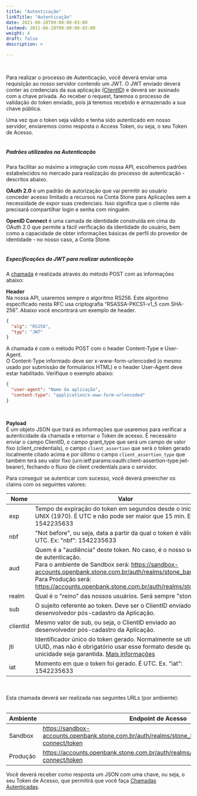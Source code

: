 ```yaml
---
title: "Autenticação"
linkTitle: "Autenticação"
date: 2021-06-28T09:00:00-03:00
lastmod: 2021-06-28T09:00:00-03:00
weight: 4
draft: false
description: >

---
```

<br>

Para realizar o processo de Autenticação, você deverá enviar uma requisição ao nosso servidor contendo um JWT. O JWT enviado deverá conter as credenciais da sua aplicação ([ClientID](/docs/guias/token-de-acesso/cadastro-da-aplicacao/)) e deverá ser assinado com a chave privada. Ao receber o request, faremos o processo de validação do token enviado, pois já teremos recebido e armazenado a sua chave pública.

Uma vez que o token seja válido e tenha sido autenticado em nosso servidor, enviaremos como resposta o Access Token, ou seja, o seu Token de Acesso. <br><br>

##### **Padrões utilizados na Autenticação**

Para facilitar ao máximo a integração com nossa API, escolhemos padrões estabelecidos no mercado para realização do processo de autenticação - descritos abaixo. 

**OAuth 2.0** é um padrão de autorização que vai permitir ao usuário conceder acesso limitado a recursos na Conta Stone para Aplicações sem a necessidade de expor suas credenciais. Isso significa que o cliente não precisará compartilhar login e senha com ninguém. 

**OpenID Connect** é uma camada de identidade construída em cima do OAuth 2.0 que permite a fácil verificação da identidade do usuário, bem como a capacidade de obter informações básicas de perfil do provedor de identidade - no nosso caso, a Conta Stone. <br><br>

##### **Especificações do JWT para realizar autenticação**

A [chamada](/docs/guias/token-de-acesso/chamada-autenticada/) é realizada através do método POST com as informações abaixo:

**Header**<br>Na nossa API, usaremos sempre o algoritmo RS256. Este algoritmo especificado nesta RFC usa criptografia “RSASSA-PKCS1-v1_5 com SHA-256”. 
Abaixo você encontrará um exemplo de header.

```JSON
{
  "alg": "RS256",
  "typ": "JWT"
}
```

A chamada é com o método POST com o header Content-Type e User-Agent. <br>O Content-Type informado deve ser x-www-form-urlencoded (o mesmo usado por submissão de formulários HTML) e o header User-Agent deve estar habilitado. Verifique o exemplo abaixo:

```JSON
{
  "user-agent": "Nome da aplicação",
  "content-type": "application/x-www-form-urlencoded"
}
```
<br>

**Payload** <br>É um objeto JSON que trará as informações que usaremos para verificar a autenticidade da chamada e retornar o Token de acesso. É necessário enviar o campo ClientID, o campo  grant_type que será um campo de valor fixo (client_credentials), o campo `client_assertion` que será o token gerado localmente citado acima e por último o campo `client_assertion_type` que também terá seu valor fixo (urn:ietf:params:oauth:client-assertion-type:jwt-bearer), fechando o fluxo de client credentials para o servidor.

Para conseguir se autenticar com sucesso, você deverá preencher os claims com os seguintes valores:

| Nome | Valor |
| ---- | ----- |
| exp | Tempo de expiração do token em segundos desde o início da era UNIX (1970). É UTC e não pode ser maior que 15 min. Ex: "exp": 1542235633 |
| nbf | "Not before", ou seja, data a partir da qual o token é válido. É UTC. Ex: "nbf": 1542235633 |
| aud | Quem é a "audiência" deste token. No caso, é o nosso servidor de autenticação. <br>Para o ambiente de Sandbox será: https://sandbox-accounts.openbank.stone.com.br/auth/realms/stone_bank . <br>Para Produção será: https://accounts.openbank.stone.com.br/auth/realms/stone_bank |
| realm | Qual é o "reino" das nossos usuários. Será sempre "stone_bank". |
| sub | O sujeito referente ao token. Deve ser o ClientID enviado ao desenvolvedor pós-cadastro da Aplicação. |
| clientId | Mesmo valor de sub, ou seja, o ClientID enviado ao desenvolvedor pós-cadastro da Aplicação. |
| jti | Identificador único do token gerado. Normalmente se utiliza um UUID, mas não é obrigatório usar esse formato desde que a unicidade seja garantida. [Mais informações](https://tools.ietf.org/html/rfc7519#section-4.1.7) |
| iat | Momento em que o token foi gerado. É UTC. Ex. "iat": 1542235633 |

<br>
<br>
Esta chamada deverá ser realizada nas seguintes URLs (por ambiente):
<br><br>

| Ambiente | Endpoint de Acesso |
| -------- | ------------------ |
| Sandbox | https://sandbox-accounts.openbank.stone.com.br/auth/realms/stone_bank/protocol/openid-connect/token |
| Produção | https://accounts.openbank.stone.com.br/auth/realms/stone_bank/protocol/openid-connect/token |



Você deverá receber como resposta um JSON com uma chave, ou seja, o seu Token de Acesso, que permitirá que você faça [Chamadas Autenticadas](/docs/guias/token-de-acesso/chamada-autenticada/).
